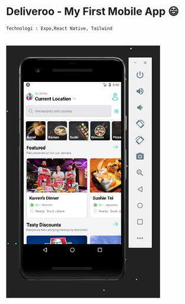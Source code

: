 # Deliveroo - My First Mobile App 😄

`Technologi : Expo,React Native, Tailwind`

# ![Preview](img/Capture.PNG)
